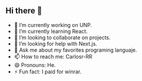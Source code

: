 ## Hi there 👋


- 🔭 I’m currently working on UNP.
- 🌱 I’m currently learning React.
- 👯 I’m looking to collaborate on projects.
- 🤔 I’m looking for help with Next.js.
- 💬 Ask me about my favorites programing languaje.
- 📫 How to reach me: Carlosr-RR
- 😄 Pronouns: He.
- ⚡ Fun fact: I paid for winrar.


